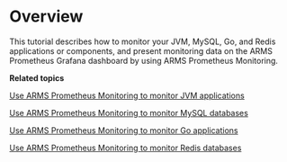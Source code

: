 # Overview

This tutorial describes how to monitor your JVM, MySQL, Go, and Redis applications or components, and present monitoring data on the ARMS Prometheus Grafana dashboard by using ARMS Prometheus Monitoring.

**Related topics**  


[Use ARMS Prometheus Monitoring to monitor JVM applications]()

[Use ARMS Prometheus Monitoring to monitor MySQL databases]()

[Use ARMS Prometheus Monitoring to monitor Go applications]()

[Use ARMS Prometheus Monitoring to monitor Redis databases]()

